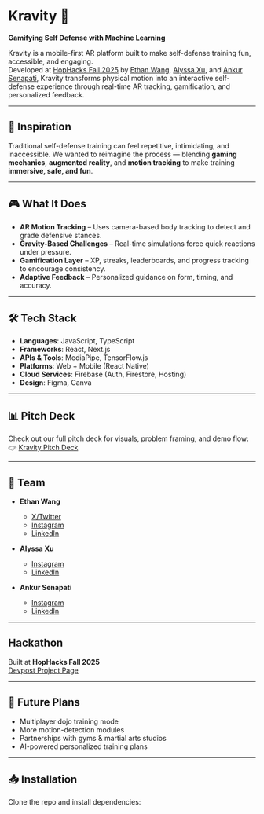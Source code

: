 # Kravity 🌌

**Gamifying Self Defense with Machine Learning**

Kravity is a mobile-first AR platform built to make self-defense training fun, accessible, and engaging.  
Developed at [HopHacks Fall 2025](https://hophacks-fall-2025.devpost.com/) by [Ethan Wang](https://www.linkedin.com/in/ethangwang/), [Alyssa Xu](https://www.linkedin.com/in/alyssa-xu28/), and [Ankur Senapati](https://www.linkedin.com/in/ankur-senapati/), Kravity transforms physical motion into an interactive self-defense experience through real-time AR tracking, gamification, and personalized feedback.

---

## 🚀 Inspiration
Traditional self-defense training can feel repetitive, intimidating, and inaccessible. We wanted to reimagine the process — blending **gaming mechanics**, **augmented reality**, and **motion tracking** to make training **immersive, safe, and fun**.

---

## 🎮 What It Does
- **AR Motion Tracking** – Uses camera-based body tracking to detect and grade defensive stances.  
- **Gravity-Based Challenges** – Real-time simulations force quick reactions under pressure.  
- **Gamification Layer** – XP, streaks, leaderboards, and progress tracking to encourage consistency.  
- **Adaptive Feedback** – Personalized guidance on form, timing, and accuracy.

---

## 🛠️ Tech Stack
- **Languages**: JavaScript, TypeScript  
- **Frameworks**: React, Next.js  
- **APIs & Tools**: MediaPipe, TensorFlow.js  
- **Platforms**: Web + Mobile (React Native)  
- **Cloud Services**: Firebase (Auth, Firestore, Hosting)  
- **Design**: Figma, Canva

---

## 📊 Pitch Deck
Check out our full pitch deck for visuals, problem framing, and demo flow:  
👉 [Kravity Pitch Deck](https://www.canva.com/design/DAGyiuPwN8M/cdbKQjmNIhas1syzhuLvYA/edit?utm_content=DAGyiuPwN8M&utm_campaign=designshare&utm_medium=link2&utm_source=sharebutton)

---

## 👥 Team
- **Ethan Wang**
  - [X/Twitter](https://x.com/ethangwang)
  - [Instagram](https://www.instagram.com/ethangwang/)
  - [LinkedIn](https://www.linkedin.com/in/ethangwang/)

- **Alyssa Xu**  
  - [Instagram](https://www.instagram.com/alyssa.x__/)
  - [LinkedIn](https://www.linkedin.com/in/alyssa-xu28/)
    
- **Ankur Senapati**  
  - [Instagram](https://www.instagram.com/ankur_s14/)
  - [LinkedIn](https://www.linkedin.com/in/ankur-senapati/)
---

## Hackathon
Built at **HopHacks Fall 2025**  
[Devpost Project Page](https://hophacks-fall-2025.devpost.com/)

---

## 🔮 Future Plans
- Multiplayer dojo training mode  
- More motion-detection modules  
- Partnerships with gyms & martial arts studios  
- AI-powered personalized training plans

---

## 📥 Installation
Clone the repo and install dependencies:
